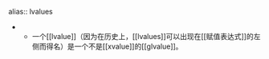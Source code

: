 alias:: lvalues

- - 一个[[lvalue]]（因为在历史上，[[lvalues]]可以出现在[[赋值表达式]]的左侧而得名）是一个不是[[xvalue]]的[[glvalue]]。